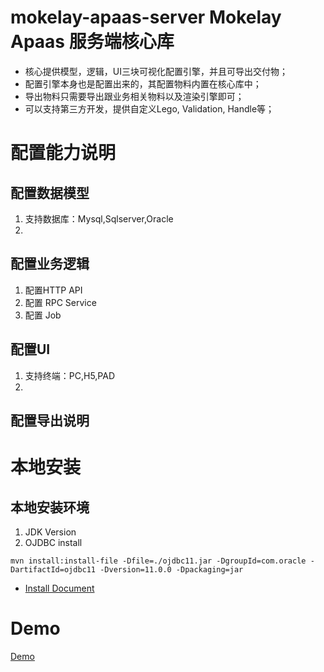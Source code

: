 # mokelay-apaas-server Mokelay Apaas 服务端核心库
- 核心提供模型，逻辑，UI三块可视化配置引擎，并且可导出交付物；
- 配置引擎本身也是配置出来的，其配置物料内置在核心库中；
- 导出物料只需要导出跟业务相关物料以及渲染引擎即可；
- 可以支持第三方开发，提供自定义Lego, Validation, Handle等；

# 配置能力说明 

## 配置数据模型
1. 支持数据库：Mysql,Sqlserver,Oracle
2. 

## 配置业务逻辑
1. 配置HTTP API
2. 配置 RPC Service
3. 配置 Job

## 配置UI
1. 支持终端：PC,H5,PAD
2. 

## 配置导出说明

# 本地安装
## 本地安装环境
1. JDK Version
2. OJDBC install
```shell
mvn install:install-file -Dfile=./ojdbc11.jar -DgroupId=com.oracle -DartifactId=ojdbc11 -Dversion=11.0.0 -Dpackaging=jar
```
- [Install Document](http://www.mokelay.com)

# Demo
[Demo](http://www.mokelay.com)